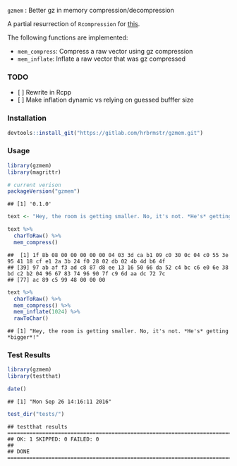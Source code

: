 
`gzmem` : Better gz in memory compression/decompression

A partial resurrection of `Rcompression` for [this](http://stackoverflow.com/q/39707388/1457051).

The following functions are implemented:

-   `mem_compress`: Compress a raw vector using gz compression
-   `mem_inflate`: Inflate a raw vector that was gz compressed

### TODO

-   \[ \] Rewrite in Rcpp
-   \[ \] Make inflation dynamic vs relying on guessed bufffer size

### Installation

``` r
devtools::install_git("https://gitlab.com/hrbrmstr/gzmem.git")
```

### Usage

``` r
library(gzmem)
library(magrittr)

# current verison
packageVersion("gzmem")
```

    ## [1] '0.1.0'

``` r
text <- "Hey, the room is getting smaller. No, it's not. *He's* getting *bigger*!"

text %>% 
  charToRaw() %>% 
  mem_compress()
```

    ##  [1] 1f 8b 08 00 00 00 00 00 04 03 3d ca b1 09 c0 30 0c 04 c0 55 3e 95 41 18 cf e1 2a 3b 24 f0 28 02 db 02 4b 4d b6 4f
    ## [39] 97 ab af f3 ad c8 87 d8 ee 13 16 50 66 da 52 c4 bc c6 e0 6e 38 bd c2 b2 04 96 67 83 74 96 90 7f c9 6d aa dc 72 7c
    ## [77] ac 89 c5 99 48 00 00 00

``` r
text %>% 
  charToRaw() %>% 
  mem_compress() %>% 
  mem_inflate(1024) %>% 
  rawToChar()
```

    ## [1] "Hey, the room is getting smaller. No, it's not. *He's* getting *bigger*!"

### Test Results

``` r
library(gzmem)
library(testthat)

date()
```

    ## [1] "Mon Sep 26 14:16:11 2016"

``` r
test_dir("tests/")
```

    ## testthat results ========================================================================================================
    ## OK: 1 SKIPPED: 0 FAILED: 0
    ## 
    ## DONE ===================================================================================================================
